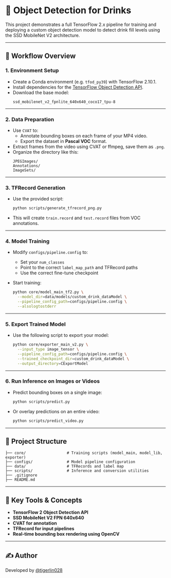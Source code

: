 # 🥤 Object Detection for Drinks

This project demonstrates a full TensorFlow 2.x pipeline for training and deploying a custom object detection model to detect drink fill levels using the SSD MobileNet V2 architecture.

---

## 🚀 Workflow Overview

### 1. Environment Setup
- Create a Conda environment (e.g. `tfod_py39`) with TensorFlow 2.10.1.
- Install dependencies for the [TensorFlow Object Detection API](https://github.com/tensorflow/models/blob/master/research/object_detection/g3doc/installation.md).
- Download the base model:
  ```
  ssd_mobilenet_v2_fpnlite_640x640_coco17_tpu-8
  ```

---

### 2. Data Preparation
- Use `CVAT` to:
  - Annotate bounding boxes on each frame of your MP4 video.
  - Export the dataset in **Pascal VOC** format.
- Extract frames from the video using CVAT or ffmpeg, save them as `.png`.
- Organize the directory like this:
  ```
  JPEGImages/
  Annotations/
  ImageSets/
  ```

---

### 3. TFRecord Generation
- Use the provided script:
  ```bash
  python scripts/generate_tfrecord_png.py
  ```
- This will create `train.record` and `test.record` files from VOC annotations.

---

### 4. Model Training
- Modify `configs/pipeline.config` to:
  - Set your `num_classes`
  - Point to the correct `label_map_path` and TFRecord paths
  - Use the correct fine-tune checkpoint

- Start training:
  ```bash
  python core/model_main_tf2.py \
    --model_dir=data/models/custom_drink_dataModel \
    --pipeline_config_path=configs/pipeline.config \
    --alsologtostderr
  ```

---

### 5. Export Trained Model
- Use the following script to export your model:
  ```bash
  python core/exporter_main_v2.py \
    --input_type image_tensor \
    --pipeline_config_path=configs/pipeline.config \
    --trained_checkpoint_dir=custom_drink_dataModel \
    --output_directory=CExportModel
  ```

---

### 6. Run Inference on Images or Videos
- Predict bounding boxes on a single image:
  ```bash
  python scripts/predict.py
  ```

- Or overlay predictions on an entire video:
  ```bash
  python scripts/predict_video.py
  ```

---

## 📂 Project Structure

```
├── core/                  # Training scripts (model_main, model_lib, exporter)
├── configs/               # Model pipeline configuration
├── data/                  # TFRecords and label map
├── scripts/               # Inference and conversion utilities
├── .gitignore
├── README.md
```

---

## 🧠 Key Tools & Concepts

- **TensorFlow 2 Object Detection API**
- **SSD MobileNet V2 FPN 640x640**
- **CVAT for annotation**
- **TFRecord for input pipelines**
- **Real-time bounding box rendering using OpenCV**

---

## ✍️ Author

Developed by [@tigerlin028](https://github.com/tigerlin028)